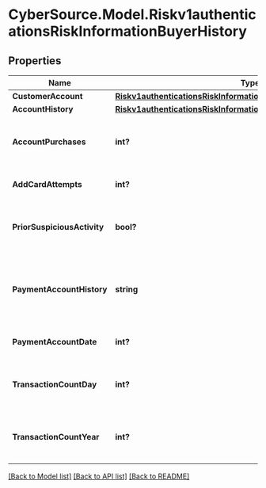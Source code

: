 # CyberSource.Model.Riskv1authenticationsRiskInformationBuyerHistory
## Properties

Name | Type | Description | Notes
------------ | ------------- | ------------- | -------------
**CustomerAccount** | [**Riskv1authenticationsRiskInformationBuyerHistoryCustomerAccount**](Riskv1authenticationsRiskInformationBuyerHistoryCustomerAccount.md) |  | [optional] 
**AccountHistory** | [**Riskv1authenticationsRiskInformationBuyerHistoryAccountHistory**](Riskv1authenticationsRiskInformationBuyerHistoryAccountHistory.md) |  | [optional] 
**AccountPurchases** | **int?** | Number of purchases with this cardholder account during the previous six months. Recommended for Discover ProtectBuy.  | [optional] 
**AddCardAttempts** | **int?** | Number of add card attempts in the last 24 hours. Recommended for Discover ProtectBuy.  | [optional] 
**PriorSuspiciousActivity** | **bool?** | Indicates whether the merchant experienced suspicious activity (including previous fraud) on the account. Recommended for Discover ProtectBuy.  | [optional] 
**PaymentAccountHistory** | **string** | This only applies for NEW_ACCOUNT and EXISTING_ACCOUNT in creationHistory. Possible values are: - PAYMENT_ACCOUNT_EXISTS - PAYMENT_ACCOUNT_ADDED_NOW  | [optional] 
**PaymentAccountDate** | **int?** | Date applicable only for PAYMENT_ACCOUNT_EXISTS in paymentAccountHistory  | [optional] 
**TransactionCountDay** | **int?** | Number of transaction (successful or abandoned) for this cardholder account within the last 24 hours. Recommended for Discover ProtectBuy.  | [optional] 
**TransactionCountYear** | **int?** | Number of transaction (successful or abandoned) for this cardholder account within the last year. Recommended for Discover ProtectBuy.  | [optional] 

[[Back to Model list]](../README.md#documentation-for-models) [[Back to API list]](../README.md#documentation-for-api-endpoints) [[Back to README]](../README.md)

